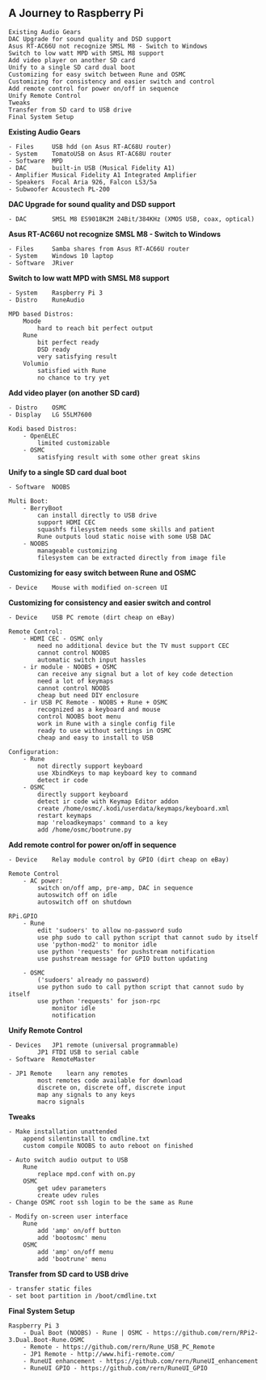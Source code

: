 A Journey to Raspberry Pi
---

	Existing Audio Gears  
	DAC Upgrade for sound quality and DSD support  
	Asus RT-AC66U not recognize SMSL M8 - Switch to Windows  
	Switch to low watt MPD with SMSL M8 support  
	Add video player on another SD card  
	Unify to a single SD card dual boot  
	Customizing for easy switch between Rune and OSMC  
	Customizing for consistency and easier switch and control  
	Add remote control for power on/off in sequence  
	Unify Remote Control  
	Tweaks 
	Transfer from SD card to USB drive  
 	Final System Setup  

**Existing Audio Gears**  

	- Files		USB hdd (on Asus RT-AC68U router)  
	- System	TomatoUSB on Asus RT-AC68U router  
	- Software	MPD  
	- DAC		built-in USB (Musical Fidelity A1)  
	- Amplifier	Musical Fidelity A1 Integrated Amplifier  
	- Speakers	Focal Aria 926, Falcon LS3/5a  
	- Subwoofer	Acoustech PL-200  
	
**DAC Upgrade for sound quality and DSD support**  

	- DAC		SMSL M8 ES9018K2M 24Bit/384KHz (XMOS USB, coax, optical)  
	
**Asus RT-AC66U not recognize SMSL M8 - Switch to Windows**  

	- Files		Samba shares from Asus RT-AC66U router  
	- System	Windows 10 laptop  
	- Software	JRiver  
	
**Switch to low watt MPD with SMSL M8 support**  

	- System	Raspberry Pi 3  
	- Distro	RuneAudio  

	MPD based Distros:  
		Moode  
			hard to reach bit perfect output  
		Rune  
			bit perfect ready  
			DSD ready  
			very satisfying result  
		Volumio  
			satisfied with Rune  
			no chance to try yet  
			
**Add video player (on another SD card)**  

	- Distro	OSMC  
	- Display	LG 55LM7600  
	
	Kodi based Distros:  
		- OpenELEC  
			limited customizable  
		- OSMC  
			satisfying result with some other great skins  
			
**Unify to a single SD card dual boot**  

	- Software	NOOBS
	
	Multi Boot:  
		- BerryBoot  
			can install directly to USB drive  
			support HDMI CEC  
			squashfs filesystem needs some skills and patient  
			Rune outputs loud static noise with some USB DAC  
		- NOOBS  
			manageable customizing  
			filesystem can be extracted directly from image file  
		
**Customizing for easy switch between Rune and OSMC**  

	- Device	Mouse with modified on-screen UI  
	
**Customizing for consistency and easier switch and control**  

	- Device	USB PC remote (dirt cheap on eBay)  
	
	Remote Control:  
		- HDMI CEC - OSMC only  
			need no additional device but the TV must support CEC  
			cannot control NOOBS  
			automatic switch input hassles  
		- ir module - NOOBS + OSMC  
			can receive any signal but a lot of key code detection  
			need a lot of keymaps  
			cannot control NOOBS  
			cheap but need DIY enclosure  
		- ir USB PC Remote - NOOBS + Rune + OSMC  
			recognized as a keyboard and mouse  
			control NOOBS boot menu  
			work in Rune with a single config file  
			ready to use without settings in OSMC  
			cheap and easy to install to USB  
		
	Configuration:  
		- Rune  
			not directly support keyboard  
			use XbindKeys to map keyboard key to command  
			detect ir code  
		- OSMC  
			directly support keyboard  
			detect ir code with Keymap Editor addon  
			create /home/osmc/.kodi/userdata/keymaps/keyboard.xml  
			restart keymaps  
			map 'reloadkeymaps' command to a key  
			add /home/osmc/bootrune.py  
	
**Add remote control for power on/off in sequence**  

	- Device	Relay module control by GPIO (dirt cheap on eBay)  
	
	Remote Control  
		- AC power:  
			switch on/off amp, pre-amp, DAC in sequence  
			autoswitch off on idle  
			autoswitch off on shutdown  
		
	RPi.GPIO  
		- Rune  
			edit 'sudoers' to allow no-password sudo  
			use php sudo to call python script that cannot sudo by itself  
			use 'python-mod2' to monitor idle  
			use python 'requests' for pushstream notification  
			use pushstream message for GPIO button updating  

		- OSMC
			('sudoers' already no password)
			use python sudo to call python script that cannot sudo by itself
			use python 'requests' for json-rpc
				monitor idle
				notification
	
**Unify Remote Control**  

	- Devices	JP1 remote (universal programmable)  
			JP1 FTDI USB to serial cable  
	- Software	RemoteMaster  
	
	- JP1 Remote	learn any remotes  
			most remotes code available for download  
			discrete on, discrete off, discrete input  
			map any signals to any keys  
			macro signals   
			
**Tweaks**  

	- Make installation unattended  
		append silentinstall to cmdline.txt  
		custom compile NOOBS to auto reboot on finished  
		
	- Auto switch audio output to USB  
		Rune  
			replace mpd.conf with on.py  
		OSMC  
			get udev parameters  
			create udev rules  
	- Change OSMC root ssh login to be the same as Rune  

	- Modify on-screen user interface  
		Rune  
			add 'amp' on/off button  
			add 'bootosmc' menu  
		OSMC  
			add 'amp' on/off menu  
			add 'bootrune' menu  
						
**Transfer from SD card to USB drive**  

	- transfer static files  
	- set boot partition in /boot/cmdline.txt  

**Final System Setup**  

	Raspberry Pi 3  
		- Dual Boot (NOOBS) - Rune | OSMC - https://github.com/rern/RPi2-3.Dual.Boot-Rune.OSMC  
		- Remote - https://github.com/rern/Rune_USB_PC_Remote
		- JP1 Remote - http://www.hifi-remote.com/ 
		- RuneUI enhancement - https://github.com/rern/RuneUI_enhancement  
		- RuneUI GPIO - https://github.com/rern/RuneUI_GPIO  	
